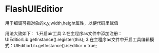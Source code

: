 FlashUIEditior
==============

用于细调可视对象的x,y,width,height属性，以便代码里赋值

用法大致如下：
1.开启air工具
2.在主程序as文件中添加注册：UIEditiorLib.getInstance().register(this);
3.在主程序as文件中开启工具编辑模式：UIEditiorLib.getInstance().isEditior = true;
